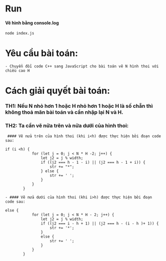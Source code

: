 
# Run

 #### Vẽ hình bằng console.log
```
node index.js
```


# Yêu cầu bài toán:
```
- Chuyển đổi code C++ sang JavaScript cho bài toán vẽ N hình thoi với chiều cao H 
```

# Cách giải quyết bài toán:


### TH1: Nếu N nhỏ hơn 1 hoặc H nhỏ hơn 1 hoặc H là số chẵn thì không thoả mãn bài toán và cần nhập lại N và H.


### TH2: Ta cần vẽ nửa trên và nửa dưới của hình thoi: 
```
 #### Vẽ nửa trên của hình thoi (khi i<h) được thực hiện bởi đoạn code sau:

if (i <h) {
            for (let j = 0; j < N * H -2; j++) {
                let j2 = j % width;
                if ((j2 === h - 1 - i) || (j2 === h - 1 + i)) {
                    str += "*";
                } else {
                    str += ' ';
                }
            }
        }

- #### Vẽ nửa dưới của hình thoi (khi i>h) được thực hiện bởi đoạn code sau: 

else {
            for (let j = 0; j < N * H - 2; j++) {
                let j2 = j % width;
                if ((j2 === i - h + 1) || (j2 === h - (i - h )+ 1)) {
                    str += '*';
                }
                else {
                    str += ' ';
                }
            }
        }
```
